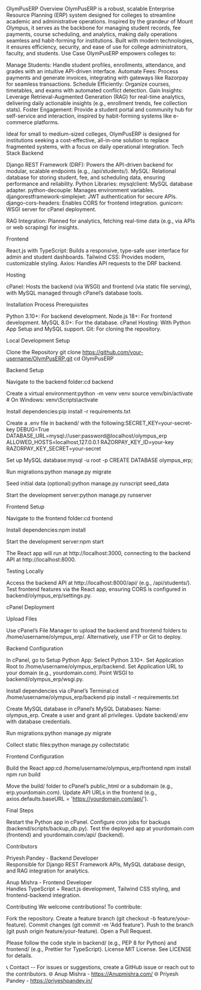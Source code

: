 OlymPusERP
Overview
OlymPusERP is a robust, scalable Enterprise Resource Planning (ERP) system designed for colleges to streamline academic and administrative operations. Inspired by the grandeur of Mount Olympus, it serves as the backbone for managing student records, fee payments, course scheduling, and analytics, making daily operations seamless and habit-forming for institutions. Built with modern technologies, it ensures efficiency, security, and ease of use for college administrators, faculty, and students.
Use Case
OlymPusERP empowers colleges to:

Manage Students: Handle student profiles, enrollments, attendance, and grades with an intuitive API-driven interface.
Automate Fees: Process payments and generate invoices, integrating with gateways like Razorpay for seamless transactions.
Schedule Efficiently: Organize courses, timetables, and exams with automated conflict detection.
Gain Insights: Leverage Retrieval-Augmented Generation (RAG) for real-time analytics, delivering daily actionable insights (e.g., enrollment trends, fee collection stats).
Foster Engagement: Provide a student portal and community hub for self-service and interaction, inspired by habit-forming systems like e-commerce platforms.

Ideal for small to medium-sized colleges, OlymPusERP is designed for institutions seeking a cost-effective, all-in-one solution to replace fragmented systems, with a focus on daily operational integration.
Tech Stack
Backend

Django REST Framework (DRF): Powers the API-driven backend for modular, scalable endpoints (e.g., /api/students/).
MySQL: Relational database for storing student, fee, and scheduling data, ensuring performance and reliability.
Python Libraries:
mysqlclient: MySQL database adapter.
python-decouple: Manages environment variables.
djangorestframework-simplejwt: JWT authentication for secure APIs.
django-cors-headers: Enables CORS for frontend integration.
gunicorn: WSGI server for cPanel deployment.


RAG Integration: Planned for analytics, fetching real-time data (e.g., via APIs or web scraping) for insights.

Frontend

React.js with TypeScript: Builds a responsive, type-safe user interface for admin and student dashboards.
Tailwind CSS: Provides modern, customizable styling.
Axios: Handles API requests to the DRF backend.

Hosting

cPanel: Hosts the backend (via WSGI) and frontend (via static file serving), with MySQL managed through cPanel’s database tools.

Installation Process
Prerequisites

Python 3.10+: For backend development.
Node.js 18+: For frontend development.
MySQL 8.0+: For the database.
cPanel Hosting: With Python App Setup and MySQL support.
Git: For cloning the repository.

Local Development Setup

Clone the Repository
git clone https://github.com/your-username/OlymPusERP.git
cd OlymPusERP


Backend Setup

Navigate to the backend folder:cd backend


Create a virtual environment:python -m venv venv
source venv/bin/activate  # On Windows: venv\Scripts\activate


Install dependencies:pip install -r requirements.txt


Create a .env file in backend/ with the following:SECRET_KEY=your-secret-key
DEBUG=True
DATABASE_URL=mysql://user:password@localhost/olympus_erp
ALLOWED_HOSTS=localhost,127.0.0.1
RAZORPAY_KEY_ID=your-key
RAZORPAY_KEY_SECRET=your-secret


Set up MySQL database:mysql -u root -p
CREATE DATABASE olympus_erp;


Run migrations:python manage.py migrate


Seed initial data (optional):python manage.py runscript seed_data


Start the development server:python manage.py runserver




Frontend Setup

Navigate to the frontend folder:cd frontend


Install dependencies:npm install


Start the development server:npm start


The React app will run at http://localhost:3000, connecting to the backend API at http://localhost:8000.


Testing Locally

Access the backend API at http://localhost:8000/api/ (e.g., /api/students/).
Test frontend features via the React app, ensuring CORS is configured in backend/olympus_erp/settings.py.



cPanel Deployment

Upload Files

Use cPanel’s File Manager to upload the backend and frontend folders to /home/username/olympus_erp/.
Alternatively, use FTP or Git to deploy.


Backend Configuration

In cPanel, go to Setup Python App:
Select Python 3.10+.
Set Application Root to /home/username/olympus_erp/backend.
Set Application URL to your domain (e.g., yourdomain.com).
Point WSGI to backend/olympus_erp/wsgi.py.


Install dependencies via cPanel’s Terminal:cd /home/username/olympus_erp/backend
pip install -r requirements.txt


Create MySQL database in cPanel’s MySQL Databases:
Name: olympus_erp.
Create a user and grant all privileges.
Update backend/.env with database credentials.


Run migrations:python manage.py migrate


Collect static files:python manage.py collectstatic




Frontend Configuration

Build the React app:cd /home/username/olympus_erp/frontend
npm install
npm run build


Move the build/ folder to cPanel’s public_html or a subdomain (e.g., erp.yourdomain.com).
Update API URLs in the frontend (e.g., axios.defaults.baseURL = 'https://yourdomain.com/api/').


Final Steps

Restart the Python app in cPanel.
Configure cron jobs for backups (backend/scripts/backup_db.py).
Test the deployed app at yourdomain.com (frontend) and yourdomain.com/api/ (backend).



Contributors

Priyesh Pandey - Backend Developer  
Responsible for Django REST Framework APIs, MySQL database design, and RAG integration for analytics.


Anup Mishra - Frontend Developer  
Handles TypeScript + React.js development, Tailwind CSS styling, and frontend-backend integration.



Contributing
We welcome contributions! To contribute:

Fork the repository.
Create a feature branch (git checkout -b feature/your-feature).
Commit changes (git commit -m 'Add feature').
Push to the branch (git push origin feature/your-feature).
Open a Pull Request.

Please follow the code style in backend/ (e.g., PEP 8 for Python) and frontend/ (e.g., Prettier for TypeScript).
License
MIT License. See LICENSE for details.

📞 Contact -- For issues or suggestions, create a GitHub issue or reach out to the contributors.
🌐 Anup Mishra - https://Anupmishra.com/
🌐 Priyesh Pandey - https://priyeshpandey.in/


